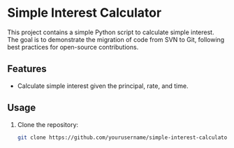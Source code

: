 # Simple Interest Calculator

This project contains a simple Python script to calculate simple interest.  
The goal is to demonstrate the migration of code from SVN to Git, following best practices for open-source contributions.

## Features
- Calculate simple interest given the principal, rate, and time.

## Usage
1. Clone the repository:
   ```bash
   git clone https://github.com/yourusername/simple-interest-calculator.git

